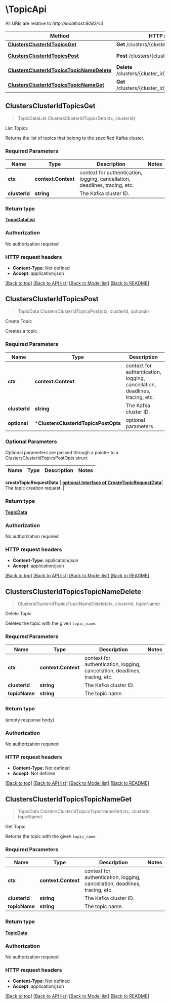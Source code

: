 # \TopicApi

All URIs are relative to *http://localhost:8082/v3*

Method | HTTP request | Description
------------- | ------------- | -------------
[**ClustersClusterIdTopicsGet**](TopicApi.md#ClustersClusterIdTopicsGet) | **Get** /clusters/{cluster_id}/topics | List Topics
[**ClustersClusterIdTopicsPost**](TopicApi.md#ClustersClusterIdTopicsPost) | **Post** /clusters/{cluster_id}/topics | Create Topic
[**ClustersClusterIdTopicsTopicNameDelete**](TopicApi.md#ClustersClusterIdTopicsTopicNameDelete) | **Delete** /clusters/{cluster_id}/topics/{topic_name} | Delete Topic
[**ClustersClusterIdTopicsTopicNameGet**](TopicApi.md#ClustersClusterIdTopicsTopicNameGet) | **Get** /clusters/{cluster_id}/topics/{topic_name} | Get Topic



## ClustersClusterIdTopicsGet

> TopicDataList ClustersClusterIdTopicsGet(ctx, clusterId)

List Topics

Returns the list of topics that belong to the specified Kafka cluster.

### Required Parameters


Name | Type | Description  | Notes
------------- | ------------- | ------------- | -------------
**ctx** | **context.Context** | context for authentication, logging, cancellation, deadlines, tracing, etc.
**clusterId** | **string**| The Kafka cluster ID. | 

### Return type

[**TopicDataList**](TopicDataList.md)

### Authorization

No authorization required

### HTTP request headers

- **Content-Type**: Not defined
- **Accept**: application/json

[[Back to top]](#) [[Back to API list]](../README.md#documentation-for-api-endpoints)
[[Back to Model list]](../README.md#documentation-for-models)
[[Back to README]](../README.md)


## ClustersClusterIdTopicsPost

> TopicData ClustersClusterIdTopicsPost(ctx, clusterId, optional)

Create Topic

Creates a topic.

### Required Parameters


Name | Type | Description  | Notes
------------- | ------------- | ------------- | -------------
**ctx** | **context.Context** | context for authentication, logging, cancellation, deadlines, tracing, etc.
**clusterId** | **string**| The Kafka cluster ID. | 
 **optional** | ***ClustersClusterIdTopicsPostOpts** | optional parameters | nil if no parameters

### Optional Parameters

Optional parameters are passed through a pointer to a ClustersClusterIdTopicsPostOpts struct


Name | Type | Description  | Notes
------------- | ------------- | ------------- | -------------

 **createTopicRequestData** | [**optional.Interface of CreateTopicRequestData**](CreateTopicRequestData.md)| The topic creation request. | 

### Return type

[**TopicData**](TopicData.md)

### Authorization

No authorization required

### HTTP request headers

- **Content-Type**: application/json
- **Accept**: application/json

[[Back to top]](#) [[Back to API list]](../README.md#documentation-for-api-endpoints)
[[Back to Model list]](../README.md#documentation-for-models)
[[Back to README]](../README.md)


## ClustersClusterIdTopicsTopicNameDelete

> ClustersClusterIdTopicsTopicNameDelete(ctx, clusterId, topicName)

Delete Topic

Deletes the topic with the given `topic_name`.

### Required Parameters


Name | Type | Description  | Notes
------------- | ------------- | ------------- | -------------
**ctx** | **context.Context** | context for authentication, logging, cancellation, deadlines, tracing, etc.
**clusterId** | **string**| The Kafka cluster ID. | 
**topicName** | **string**| The topic name. | 

### Return type

 (empty response body)

### Authorization

No authorization required

### HTTP request headers

- **Content-Type**: Not defined
- **Accept**: Not defined

[[Back to top]](#) [[Back to API list]](../README.md#documentation-for-api-endpoints)
[[Back to Model list]](../README.md#documentation-for-models)
[[Back to README]](../README.md)


## ClustersClusterIdTopicsTopicNameGet

> TopicData ClustersClusterIdTopicsTopicNameGet(ctx, clusterId, topicName)

Get Topic

Returns the topic with the given `topic_name`.

### Required Parameters


Name | Type | Description  | Notes
------------- | ------------- | ------------- | -------------
**ctx** | **context.Context** | context for authentication, logging, cancellation, deadlines, tracing, etc.
**clusterId** | **string**| The Kafka cluster ID. | 
**topicName** | **string**| The topic name. | 

### Return type

[**TopicData**](TopicData.md)

### Authorization

No authorization required

### HTTP request headers

- **Content-Type**: Not defined
- **Accept**: application/json

[[Back to top]](#) [[Back to API list]](../README.md#documentation-for-api-endpoints)
[[Back to Model list]](../README.md#documentation-for-models)
[[Back to README]](../README.md)

